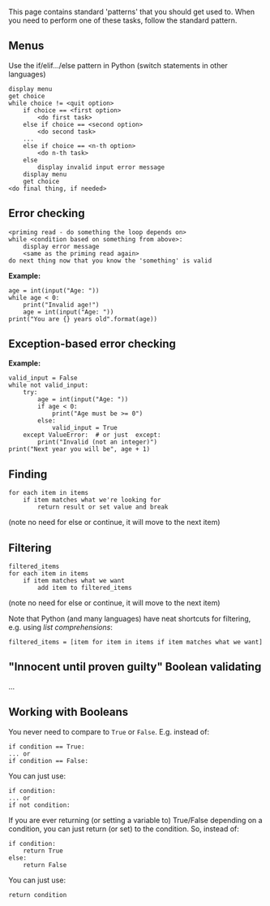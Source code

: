 This page contains standard 'patterns' that you should get used to. When you need to perform one of these tasks, follow the standard pattern.

## Menus
Use the if/elif.../else pattern in Python (switch statements in other languages)

    display menu
    get choice
    while choice != <quit option>
        if choice == <first option>
            <do first task>
        else if choice == <second option>
            <do second task>
        ...
        else if choice == <n-th option>
            <do n-th task>
        else
            display invalid input error message
        display menu
        get choice
    <do final thing, if needed>

## Error checking

    <priming read - do something the loop depends on>
    while <condition based on something from above>:
        display error message
        <same as the priming read again>
    do next thing now that you know the 'something' is valid

**Example:**

    age = int(input("Age: "))
    while age < 0:
        print("Invalid age!")
        age = int(input("Age: "))
    print("You are {} years old".format(age))

## Exception-based error checking

**Example:**

    valid_input = False
    while not valid_input:
        try:
            age = int(input("Age: "))
            if age < 0:
                print("Age must be >= 0")
            else:
                valid_input = True
        except ValueError:  # or just  except:
            print("Invalid (not an integer)")
    print("Next year you will be", age + 1)

## Finding

    for each item in items
        if item matches what we're looking for
            return result or set value and break

(note no need for else or continue, it will move to the next item)

## Filtering


    filtered_items
    for each item in items
        if item matches what we want
            add item to filtered_items

(note no need for else or continue, it will move to the next item)

Note that Python (and many languages) have neat shortcuts for filtering, e.g. using *list comprehensions*:

    filtered_items = [item for item in items if item matches what we want]

## "Innocent until proven guilty" Boolean validating

...

## Working with Booleans

You never need to compare to `True` or `False`. E.g. instead of:

    if condition == True:
    ... or
    if condition == False:

You can just use:

    if condition:
    ... or
    if not condition:

If you are ever returning (or setting a variable to) True/False depending on a condition, you can just return (or set) to the condition. So, instead of:

    if condition:
        return True
    else:
        return False

You can just use:

    return condition

